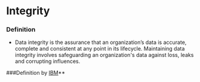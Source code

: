 # Integrity


### Definition
* Data integrity is the assurance that an organization’s data is accurate, complete and consistent at any point in its lifecycle. Maintaining data integrity involves safeguarding an organization's data against loss, leaks and corrupting influences.

###Definition by [IBM](https://www.ibm.com/think/topics/data-integrity)**
